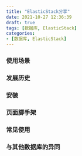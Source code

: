 ```yaml
---
title: "ElasticStack分享"
date: 2021-10-27 12:36:39
draft: true
tags: [数据库, ElasticStack]
categories:
- [数据库, ElasticStack]
---
```




### 使用场景

### 发展历史

### 安装

### 页面脚手架

### 常见使用

### 与其他数据库的异同